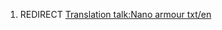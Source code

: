 1.  REDIRECT [Translation talk:Nano armour
    txt/en](Translation_talk:Nano_armour_txt/en "wikilink")